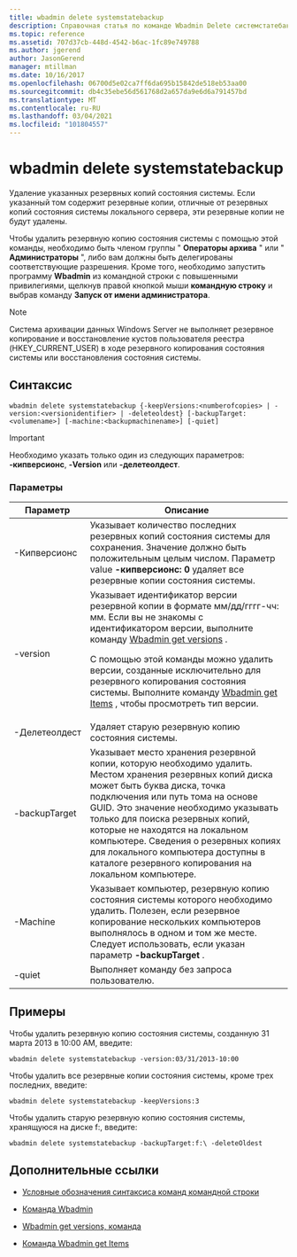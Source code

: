 ```yaml
---
title: wbadmin delete systemstatebackup
description: Справочная статья по команде Wbadmin Delete системстатебаккуп, которая удаляет указанные резервные копии состояния системы.
ms.topic: reference
ms.assetid: 707d37cb-448d-4542-b6ac-1fc89e749788
ms.author: jgerend
author: JasonGerend
manager: mtillman
ms.date: 10/16/2017
ms.openlocfilehash: 06700d5e02ca7ff6da695b15842de518eb53aa00
ms.sourcegitcommit: db4c35ebe56d561768d2a657da9e6d6a791457bd
ms.translationtype: MT
ms.contentlocale: ru-RU
ms.lasthandoff: 03/04/2021
ms.locfileid: "101804557"
---
```

# <a name="wbadmin-delete-systemstatebackup"></a>wbadmin delete systemstatebackup

Удаление указанных резервных копий состояния системы. Если указанный том содержит резервные копии, отличные от резервных копий состояния системы локального сервера, эти резервные копии не будут удалены.

Чтобы удалить резервную копию состояния системы с помощью этой команды, необходимо быть членом группы " **Операторы архива** " или " **Администраторы** ", либо вам должны быть делегированы соответствующие разрешения. Кроме того, необходимо запустить программу **Wbadmin** из командной строки с повышенными привилегиями, щелкнув правой кнопкой мыши **командную строку** и выбрав команду **Запуск от имени администратора**.

> [!NOTE]
> Cистема архивации данных Windows Server не выполняет резервное копирование и восстановление кустов пользователя реестра (HKEY_CURRENT_USER) в ходе резервного копирования состояния системы или восстановления состояния системы.

## <a name="syntax"></a>Синтаксис

```
wbadmin delete systemstatebackup {-keepVersions:<numberofcopies> | -version:<versionidentifier> | -deleteoldest} [-backupTarget:<volumename>] [-machine:<backupmachinename>] [-quiet]
```

> [!IMPORTANT]
> Необходимо указать только один из следующих параметров: **-кипверсионс**, **-Version** или **-делетеолдест**.

### <a name="parameters"></a>Параметры

| Параметр | Описание |
|--|--|
| -Кипверсионс | Указывает количество последних резервных копий состояния системы для сохранения. Значение должно быть положительным целым числом. Параметр value **-кипверсионс: 0** удаляет все резервные копии состояния системы. |
| -version | Указывает идентификатор версии резервной копии в формате мм/дд/гггг-чч: мм. Если вы не знакомы с идентификатором версии, выполните команду [Wbadmin get versions](wbadmin-get-versions.md) .<p>С помощью этой команды можно удалить версии, созданные исключительно для резервного копирования состояния системы. Выполните команду [Wbadmin get Items](wbadmin-get-items.md) , чтобы просмотреть тип версии. |
| -Делетеолдест | Удаляет старую резервную копию состояния системы. |
| -backupTarget | Указывает место хранения резервной копии, которую необходимо удалить. Местом хранения резервных копий диска может быть буква диска, точка подключения или путь тома на основе GUID. Это значение необходимо указывать только для поиска резервных копий, которые не находятся на локальном компьютере. Сведения о резервных копиях для локального компьютера доступны в каталоге резервного копирования на локальном компьютере. |
| -Machine | Указывает компьютер, резервную копию состояния системы которого необходимо удалить. Полезен, если резервное копирование нескольких компьютеров выполнялось в одном и том же месте. Следует использовать, если указан параметр **-backupTarget** . |
| -quiet | Выполняет команду без запроса пользователю. |

## <a name="examples"></a>Примеры

Чтобы удалить резервную копию состояния системы, созданную 31 марта 2013 в 10:00 AM, введите:

```
wbadmin delete systemstatebackup -version:03/31/2013-10:00
```

Чтобы удалить все резервные копии состояния системы, кроме трех последних, введите:

```
wbadmin delete systemstatebackup -keepVersions:3
```

Чтобы удалить старую резервную копию состояния системы, хранящуюся на диске f:, введите:

```
wbadmin delete systemstatebackup -backupTarget:f:\ -deleteOldest
```

## <a name="additional-references"></a>Дополнительные ссылки

- [Условные обозначения синтаксиса команд командной строки](command-line-syntax-key.md)

- [Команда Wbadmin](wbadmin.md)

- [Wbadmin get versions, команда](wbadmin-get-versions.md)

- [Команда Wbadmin get Items](wbadmin-get-items.md)
